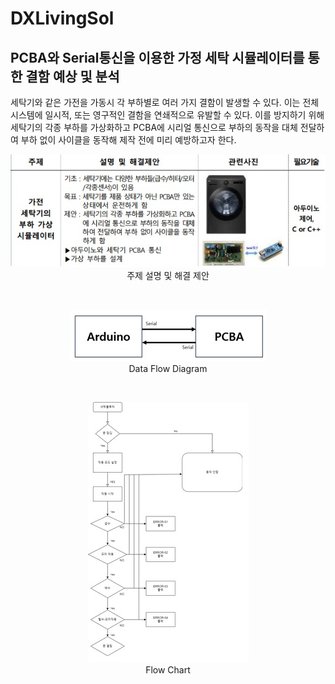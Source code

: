 # DXLivingSol
## PCBA와 Serial통신을 이용한 가정 세탁 시뮬레이터를 통한 결함 예상 및 분석<br>

세탁기와 같은 가전을 가동시 각 부하별로 여러 가지 결함이 발생할 수 있다. 이는 전체 시스템에 일시적, 또는 영구적인 결함을 연쇄적으로 유발할 수 있다. 이를 방지하기 위해 세탁기의 각종 부하를 가상화하고 PCBA에 시리얼 통신으로 부하의 동작을 대체 전달하여 부하 없이 사이클을 동작해 제작 전에 미리 예방하고자 한다. <br>
<p align="center">
  <img src="etc/topic.jpg" alt="주제설명 및 해결 제안"><br>
  주제 설명 및 해결 제안
</p><br>
<p align="center">
  <img src="etc/데이터흐름다이어그램.jpg" alt="Data Flow Diagram"><br>
  Data Flow Diagram
</p><br>
<p align="center">
  <img src="etc/순서도.jpg" alt="Flow Chart"><br>
  Flow Chart
</p><br>
